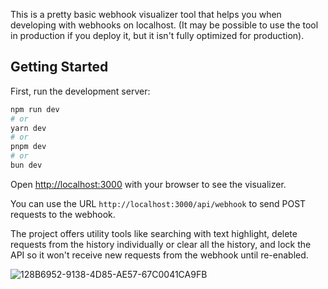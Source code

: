 This is a pretty basic webhook visualizer tool that helps you when developing with webhooks on localhost.
(It may be possible to use the tool in production if you deploy it, but it isn't fully optimized for production).

## Getting Started

First, run the development server:

```bash
npm run dev
# or
yarn dev
# or
pnpm dev
# or
bun dev
```

Open [http://localhost:3000](http://localhost:3000) with your browser to see the visualizer.

You can use the URL `http://localhost:3000/api/webhook` to send POST requests to the webhook.

The project offers utility tools like searching with text highlight, delete requests from the history individually or clear all the history, and lock the API so it won't receive new requests from the webhook until re-enabled.

![128B6952-9138-4D85-AE57-67C0041CA9FB](https://github.com/user-attachments/assets/86ee8fec-5047-4332-b8cc-52b7cd2015ea)
